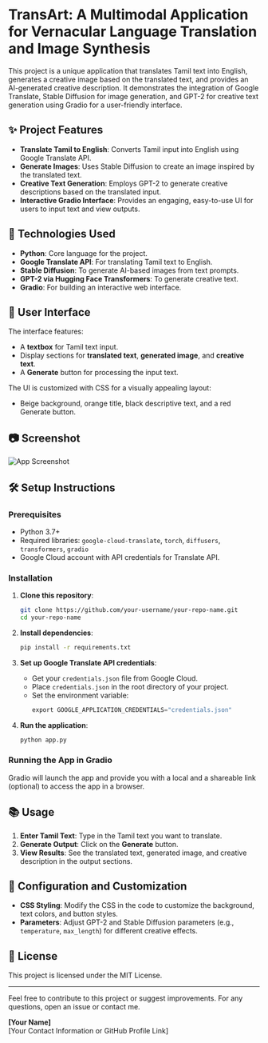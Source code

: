 # TransArt: A Multimodal Application for Vernacular Language Translation and Image Synthesis

This project is a unique application that translates Tamil text into English, generates a creative image based on the translated text, and provides an AI-generated creative description. It demonstrates the integration of Google Translate, Stable Diffusion for image generation, and GPT-2 for creative text generation using Gradio for a user-friendly interface.

## ✨ Project Features
- **Translate Tamil to English**: Converts Tamil input into English using Google Translate API.
- **Generate Images**: Uses Stable Diffusion to create an image inspired by the translated text.
- **Creative Text Generation**: Employs GPT-2 to generate creative descriptions based on the translated input.
- **Interactive Gradio Interface**: Provides an engaging, easy-to-use UI for users to input text and view outputs.

## 🚀 Technologies Used
- **Python**: Core language for the project.
- **Google Translate API**: For translating Tamil text to English.
- **Stable Diffusion**: To generate AI-based images from text prompts.
- **GPT-2 via Hugging Face Transformers**: To generate creative text.
- **Gradio**: For building an interactive web interface.
  
## 🎨 User Interface
The interface features:
- A **textbox** for Tamil text input.
- Display sections for **translated text**, **generated image**, and **creative text**.
- A **Generate** button for processing the input text.

The UI is customized with CSS for a visually appealing layout:
- Beige background, orange title, black descriptive text, and a red Generate button.

## 📷 Screenshot
![App Screenshot](./path-to-your-screenshot.png)

## 🛠️ Setup Instructions

### Prerequisites
- Python 3.7+
- Required libraries: `google-cloud-translate`, `torch`, `diffusers`, `transformers`, `gradio`
- Google Cloud account with API credentials for Translate API.

### Installation

1. **Clone this repository**:
    ```bash
    git clone https://github.com/your-username/your-repo-name.git
    cd your-repo-name
    ```

2. **Install dependencies**:
    ```bash
    pip install -r requirements.txt
    ```

3. **Set up Google Translate API credentials**:
    - Get your `credentials.json` file from Google Cloud.
    - Place `credentials.json` in the root directory of your project.
    - Set the environment variable:
      ```python
      export GOOGLE_APPLICATION_CREDENTIALS="credentials.json"
      ```

4. **Run the application**:
    ```bash
    python app.py
    ```

### Running the App in Gradio
Gradio will launch the app and provide you with a local and a shareable link (optional) to access the app in a browser.

## 📚 Usage
1. **Enter Tamil Text**: Type in the Tamil text you want to translate.
2. **Generate Output**: Click on the **Generate** button.
3. **View Results**: See the translated text, generated image, and creative description in the output sections.

## 🔧 Configuration and Customization
- **CSS Styling**: Modify the CSS in the code to customize the background, text colors, and button styles.
- **Parameters**: Adjust GPT-2 and Stable Diffusion parameters (e.g., `temperature`, `max_length`) for different creative effects.

## 📄 License
This project is licensed under the MIT License.

---

Feel free to contribute to this project or suggest improvements. For any questions, open an issue or contact me.

**[Your Name]**  
[Your Contact Information or GitHub Profile Link]
